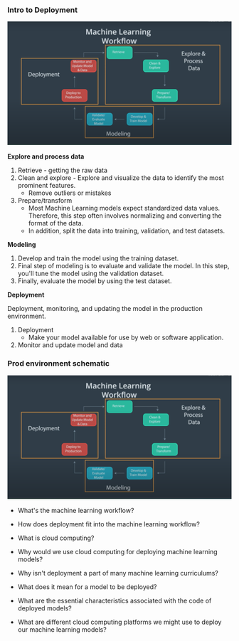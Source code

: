 ### Intro to Deployment
![](https://github.com/armandordorica/Advanced-Python/blob/master/intro_to_deployment/machine_learning_workflow.png?raw=true)

**Explore and process data**
1. Retrieve - getting the raw data 
2. Clean and explore - Explore and visualize the data to identify the most prominent features. 
    * Remove outliers or mistakes
3. Prepare/transform
    * Most Machine Learning models expect standardized data values. Therefore, this step often involves normalizing and converting the format of the data. 
    * In addition, split the data into training, validation, and test datasets. 
  
  **Modeling**
  1. Develop and train the model using the training dataset. 
  2. Final step of modeling is to evaluate and validate the model. In this step, you'll tune the model using the validation dataset. 
  3. Finally, evaluate the model by using the test dataset. 
  
  **Deployment**
  
  Deployment, monitoring, and updating the model in the production environment.
  1. Deployment
      * Make your model available for use by web or software application. 
  2. Monitor and update model and data
  
  
### Prod environment schematic 
![](https://github.com/armandordorica/Advanced-Python/blob/master/intro_to_deployment/machine_learning_workflow.png?raw=true)


* What's the machine learning workflow?

* How does deployment fit into the machine learning workflow?

* What is cloud computing?

* Why would we use cloud computing for deploying machine learning models?

* Why isn't deployment a part of many machine learning curriculums?

* What does it mean for a model to be deployed?

* What are the essential characteristics associated with the code of deployed models?

* What are different cloud computing platforms we might use to deploy our machine learning models?
